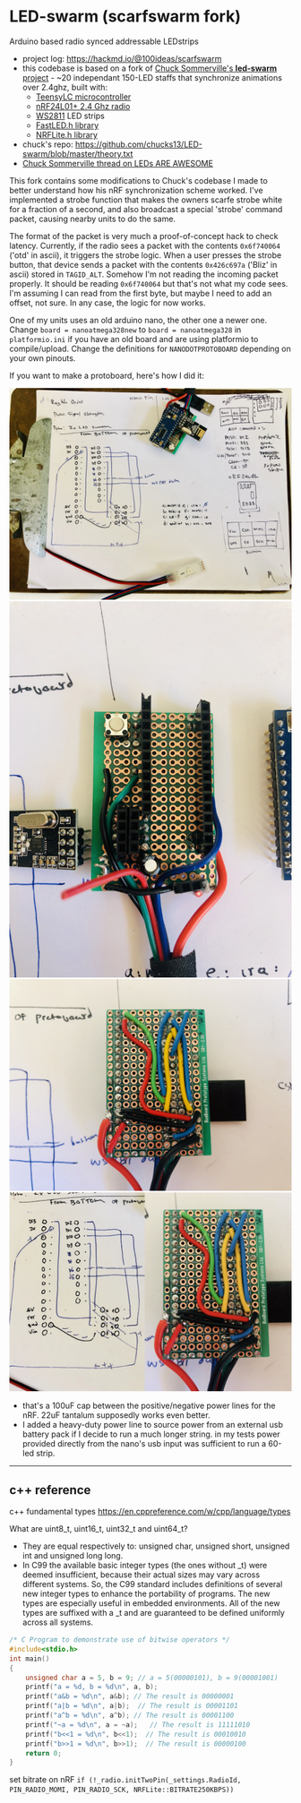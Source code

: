 # LED-swarm (scarfswarm fork)
Arduino based radio synced addressable LEDstrips

- project log: https://hackmd.io/@100ideas/scarfswarm
- this codebase is based on a fork of [Chuck Sommerville's **led-swarm** project](https://github.com/chucks13/LED-swarm/blob/master/theory.txt) - ~20 independant 150-LED staffs that synchronize animations over 2.4ghz, built with:
    - [TeensyLC microcontroller](https://www.pjrc.com/store/teensylc.html)
    - [nRF24L01+ 2.4 Ghz radio](http://a.co/d/3rhLgCT)
    - [WS2811](https://hackmd.io/@100ideas/scarfswarm#LED-strips) LED strips
    - [FastLED.h library](https://github.com/FastLED/FastLED)
    - [NRFLite.h library](https://github.com/dparson55/NRFLite)
- chuck's repo: https://github.com/chucks13/LED-swarm/blob/master/theory.txt
- [Chuck Sommerville thread on LEDs ARE AWESOME](https://www.facebook.com/groups/LEDSAREAWESOME/1046179785577480/?comment_id=1046277275567731&reply_comment_id=1066784526850339)

This fork contains some modifications to Chuck's codebase I made to better understand how his nRF synchronization scheme worked. I've implemented a strobe function that makes the owners scarfe strobe white for a fraction of a second, and also broadcast a special 'strobe' command packet, causing nearby units to do the same.

The format of the packet is very much a proof-of-concept hack to check latency. Currently, if the radio sees a packet with the contents `0x6f740064` ('otd' in ascii), it triggers the strobe logic. When a user presses the strobe button, that device sends a packet with the contents `0x426c697a` ('Bliz' in ascii) stored in `TAGID_ALT`. Somehow I'm not reading the incoming packet properly. It should be reading `0x6f740064` but that's not what my code sees. I'm assuming I can read from the first byte, but maybe I need to add an offset, not sure. In any case, the logic for now works.

One of my units uses an old arduino nano, the other one a newer one. Change `board = nanoatmega328new` to `board = nanoatmega328` in `platformio.ini` if you have an old board and are using platformio to compile/upload. Change the definitions for `NANODOTPROTOBOARD` depending on your own pinouts.

If you want to make a protoboard, here's how I did it:

![](doc/nano-nRF-protoboard-overview.jpg)
![](doc/nano-nRF-protoboard-top.jpg)
![](doc/nano-nRF-protoboard-bottom.jpg)
![](doc/nano-nRF-protoboard-diagram.jpg)

- that's a 100uF cap between the positive/negative power lines for the nRF. 22uF tantalum supposedly works even better.
- I added a heavy-duty power line to source power from an external usb battery pack if I decide to run a much longer string. in my tests power provided directly from the nano's usb input was sufficient to run a 60-led strip.

---

## c++ reference

c++ fundamental types
https://en.cppreference.com/w/cpp/language/types

What are uint8_t, uint16_t, uint32_t and uint64_t?
- They are equal respectively to: unsigned char, unsigned short, unsigned int and unsigned long long.
- In C99 the available basic integer types (the ones without _t) were deemed insufficient, because their actual sizes may vary across different systems. So, the C99 standard includes definitions of several new integer types to enhance the portability of programs. The new types are especially useful in embedded environments. All of the new types are suffixed with a _t and are guaranteed to be defined uniformly across all systems.

```c
/* C Program to demonstrate use of bitwise operators */
#include<stdio.h> 
int main() 
{ 
    unsigned char a = 5, b = 9; // a = 5(00000101), b = 9(00001001) 
    printf("a = %d, b = %d\n", a, b); 
    printf("a&b = %d\n", a&b); // The result is 00000001 
    printf("a|b = %d\n", a|b);  // The result is 00001101 
    printf("a^b = %d\n", a^b); // The result is 00001100 
    printf("~a = %d\n", a = ~a);   // The result is 11111010 
    printf("b<<1 = %d\n", b<<1);  // The result is 00010010  
    printf("b>>1 = %d\n", b>>1);  // The result is 00000100  
    return 0; 
}
```

set bitrate on nRF
`if (!_radio.initTwoPin(_settings.RadioId, PIN_RADIO_MOMI, PIN_RADIO_SCK, NRFLite::BITRATE250KBPS))`

